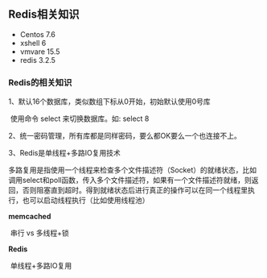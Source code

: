 ## Redis相关知识

- Centos 7.6
- xshell 6
- vmvare 15.5
- redis 3.2.5



### Redis的相关知识



1、默认16个数据库，类似数组下标从0开始，初始默认使用0号库

​	  使用命令 select   <dbid>  来切换数据库。如: select 8 



2、统一密码管理，所有库都是同样密码，要么都OK要么一个也连接不上。



3、Redis是单线程+多路IO复用技术

​	 多路复用是指使用一个线程来检查多个文件描述符（Socket）的就绪状态，比如调用select和poll函数，传入多个文件描述符，如果有一个文件描述符就绪，则返回，否则阻塞直到超时。得到就绪状态后进行真正的操作可以在同一个线程里执行，也可以启动线程执行（比如使用线程池）



**memcached**

​	串行 vs 多线程+锁



**Redis**

​	单线程+多路IO复用